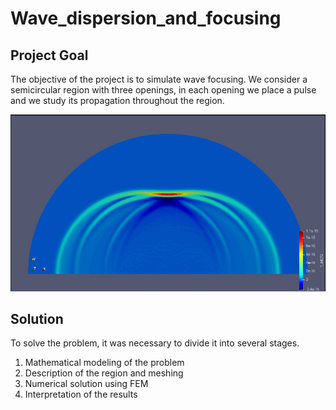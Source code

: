 # Wave_dispersion_and_focusing

## Project Goal

The objective of the project is to simulate wave focusing. We consider a semicircular region with three openings, in each opening we place a pulse and we study its propagation throughout the region.

![Image_original](image_original.jpg)

## Solution

To solve the problem, it was necessary to divide it into several stages.

1. Mathematical modeling of the problem
2. Description of the region and meshing
3. Numerical solution using FEM
4. Interpretation of the results

